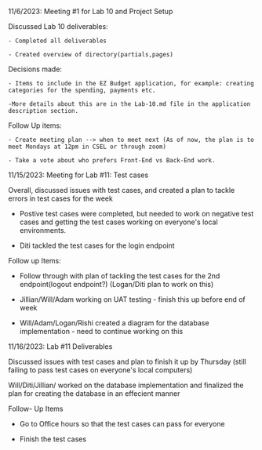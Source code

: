 11/6/2023: Meeting #1 for Lab 10 and Project Setup

Discussed Lab 10 deliverables:   

    - Completed all deliverables

    - Created overview of directory(partials,pages)

Decisions made: 

    - Items to include in the EZ Budget application, for example: creating categories for the spending, payments etc. 

    -More details about this are in the Lab-10.md file in the application description section.


Follow Up items:

    - Create meeting plan --> when to meet next (As of now, the plan is to meet Mondays at 12pm in CSEL or through zoom)
    
    - Take a vote about who prefers Front-End vs Back-End work. 


 
11/15/2023: Meeting for Lab #11: Test cases 

Overall, discussed issues with test cases, and created a plan to tackle errors in test cases for the week

- Postive test cases were completed, but needed to work on negative test cases and getting the test cases working on everyone's local environments. 

- Diti tackled the test cases for the login endpoint

Follow up Items:

- Follow through with plan of tackling the test cases for the 2nd endpoint(logout endpoint?) (Logan/Diti plan to work on this)

- Jillian/Will/Adam working on UAT testing - finish this up before end of week 

- Will/Adam/Logan/Rishi created a diagram for the database implementation - need to continue working on this

11/16/2023: Lab #11 Deliverables

Discussed issues with test cases and plan to finish it up by Thursday (still failing to pass test cases on everyone's local computers)

Will/Diti/Jillian/ worked on the database implementation and finalized the plan for creating the database in an effecient manner

Follow- Up Items

- Go to Office hours so that the test cases can pass for everyone

- Finish the test cases

